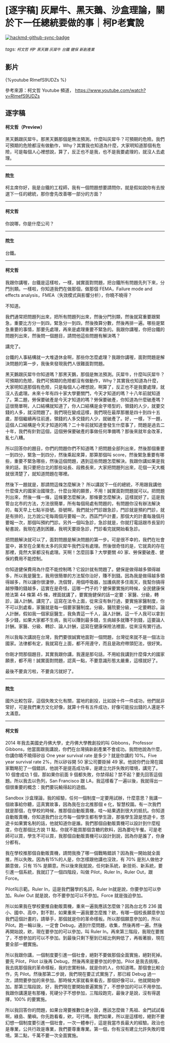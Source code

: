# [逐字稿] 灰犀牛、黑天鵝、沙盒理論，關於下一任總統要做的事｜柯P老實說

[![hackmd-github-sync-badge](https://hackmd.io/MVba0zJPQZqj6e7awBiCig/badge)](https://hackmd.io/MVba0zJPQZqj6e7awBiCig)


###### tags: `柯文哲` `柯P` `黑天鵝` `灰犀牛` `台鐵` `健保` `新創產業`

## 影片

{%youtube RlmefS9UDZs %}

參考來源：柯文哲 Youtube 頻道， https://www.youtube.com/watch?v=RlmefS9UDZs


## 逐字稿

#### 柯文哲（Preview）

黑天鵝跟灰犀牛。那黑天鵝那個是無法預測。什麼叫灰犀牛？可預期的危險。我們可預期的危險都沒有做動作，Why？其實我也知道為什麼，大家明知道那個有危險，可是每個人心裡想說，算了，反正也不是我，也不是我要處理的，就沒人去處理。

---

#### 院生

柯主席你好，我是台鐵的工程師，我有一個問題想要請問你，就是假如說你有去按選下一任的總統，那你會先改善哪一部分的方面？

---

#### 柯文哲

你說哪，你是什麼公司？

---

#### 院生

台鐵。

---

#### 柯文哲

我跟你講喔，台鐵是這樣啦，一樣，誠實面對問題，把台鐵所有問題先列下來，分門別類。一樣啦，你知道我們在做那個，做那個 FEMA，Failure mode and effects analysis，FMEA（失效模式與影響分析），你曉不曉得？

不知道。

我們通常把問題列出來，把所有問題列出來，然後分門別類，然後就寫重要跟緊急，重要比方分一到四，緊急分一到四，然後換算分數，然後再排一遍。哪些是緊急重要的事情，那要先處理，再來是處理重要不緊急的。我跟你講喔，你把台鐵的問題列出來，然後問一個題目，請問他這些問題有解決嗎？

講完了。

台鐵的人事結構就一大堆退休金啊，那些你怎麼處理？我跟你講喔，面對問題是解決問題的第一步，我後來發現我們人很難面對問題。

黑天鵝跟灰犀牛你知道嗎？那黑天鵝，那個是無法預測。灰犀牛，什麼叫灰犀牛？可預期的危險，我們可預期的危險都沒有做動作，Why？其實我也知道為什麼，大家明知道那個有危險，只是每個人心裡想說，啊算了，反正也不是我要處理，就沒人去處理。未來十年有四十家大學要關門，今天才知道的嗎？十八年前就知道了。第二題，勞保要破產是今天才知道的嗎？勞保要破產，你知道為什麼破產嗎？這很簡單啊，人口結構就知道了，你人口結構是金字塔型的，領錢的人少，就要交錢的人多，就沒問題了。我們現在變成這樣，我們現在最厚那層是四十到四十五歲，那個繼續再往前進，領錢的人多交錢的人少，就破產了。好，一樣，下一題，這個人口結構是今天才知道的嗎？二十年前就知道會發生什麼事了，問題是過去二十年，我們有針對這個，這個勞保要破產的事做任何準備嗎？那後來就年金改革，亂七八糟。

所以回答你的題目，你們的問題你們不知道嗎？把問題全部列出來，然後那個重要一到四分，緊急一到四分，然後乘起來算，那算那個叫 score，然後緊急重要有哪些，重要不緊急哪些，然後這個問題，遇到這些問題怎麼解決。我跟你講如果是我來的話，我只要把台北的那些站長、段務長來，大家把問題列出來，花個一天大概就很清楚了，就知道問題在哪裡。

然後下一題就是，那請問這條怎麼解決？ 所以講說下一任的總統，不用跟我講他什麼偉大的國家治國理念，什麼台灣的願景，不用！誠實面對問題就可以。把問題列出來，然後一條一條，這條要怎麼解決，那條要怎麼解決，這樣就好了。這是我管台北市的方法，方法很簡單，所有每個局處有問題的，有問題你沒有辦法解決的，每天早上七點半掛號。掛號啊，我們就分門診跟急診，門診就是預約門診，就是有排的，比方說公宅每兩個月要報一次，西區門戶計畫，那個大的計畫每幾個月要報一次，那個叫預約門診。另外一個叫急診，急診就是，你就打電話跟市長室的秘書說，我現在遇到困難，我明天要掛急診，門診看完就開始看急診。

把問題解決就可以了，面對問題是解決問題的第一步。可是很不幸的，我們在社會當中，甚至在企業有太多的灰犀牛我們沒有處理。然後很奇怪的是，它就真的存在那裡，竟然大家都沒有處理。天啊！怎麼回事？大學要關 40 家、勞保要破產、健保的費用不能控制。

你知道健保費用為什麼不能控制嗎？它設計就有問題了。健保是做得越多領得越多，所以我是醫生，我用很簡單的方法幫你治好，賺不到錢。因為我是做得越多領得越多，所以讓你很淒慘，洗個腎，用個呼吸器，加護病房多住兩天，我幫你搞得越慘賺的錢越多，這實在是奇怪，這哪一門子的？健保要實施的時候，全民健康保險法第 44 條第 45 條，裡面就講了，要實施健保的話一定要：家醫、分級，轉診，論人計酬。講完了。這寫在法令上面，從來沒有執行過，要實施家醫制度，你不可以到處看，家醫就是每一個要家醫制度。分級，醫院要分級，一定要轉診。論人計酬，假如我一個家庭醫生，我負責這一千人，論人計酬，這一千人我可以拿到多少錢，如果大家都不生病，我可以賺到最多錢，生病越多就賺不到錢，這要論人計酬。家醫、分級、轉診、論人計酬，這寫在健康保險法裡面，從來沒有實行過。

所以我每次講說在台灣，我們要很誠實地面對一個問題，台灣從來就不是一個法治國家。法律都有定，我就寫在上面，都不用遵守，而且是政府帶頭犯法，很好笑。

你剛才問那個題目，其實我跟你講，我還是那句話，不用給我講到什麼偉大的國家願景，都不用！誠實面對問題，認真一點，不要意識形態太嚴重，這樣就好了。

最後不要貪污啦，不要貪污就好了。

---

#### 院生

國外比較包容，這個失敗文化有關，當地的創投，比如說十件一件成功，他們就非常好，可是我們東方文化好像，就算十件有五件成功，好像可能投出錢的人還是不太滿意。

---

#### 柯文哲

2014 年我去美國史丹佛大學，史丹佛大學教創投的叫 Gibbons，Professor Gibbons，他當面跟我講說，你們在台灣搞新創產業不會成功。我問他說為什麼，你講你曉不曉得矽谷 One year survival rate 是多少？就是你講的 10%。Five year survival rate 2%，所以矽谷開 50 家公司要掛掉 49 家。他說你們台灣在國家戰略犯了一個錯誤，他說不是提高成功率，是建立允許失敗的環境，講完了。10 個會成功 1 個，那如果你前面 9 個都失敗，你禁得起？禁不起？要先回答這個題。所以我去以色列，San Francisco 跟 LA，我這樣看了一遍以後，我就得出一個很重要的概念：我們要玩輸得起的遊戲。

Sandbox 沙盒理論，我的經驗，任何一個制度一定要用試辦，什麼意思？我講一個故事給你聽，這真實故事，因為我在台北推那個 e 化，智慧校園。有一次我們就是那個，在學校的時候，推那個自動販賣機，哇～結果遇到很大的抵抗。你知道自動販賣機，你知道我們台北市每一個學生都有學生證，那張學生證是悠遊卡，悠遊卡如果實名制的話，他就知道你是誰。我們那個自動販賣機可以設計到什麼程度，你在那個比方說 11 點，你就不能買那個含糖的飲料，因為要吃午餐。可是老師可以買，學生不可以買，我那個自動販賣機可以設計到說，因為你是誰了，你身分都有。

我在學校推那個自動販賣機，請問我換了哪一個戰略錯誤？因為我一開始就全面推，所以失敗。因為有15%的人是，你怎樣跟他講也沒效，有 70% 是別人做他才願意做，只有 15% 是願意。所以後來我就說，任何新系統，新技術、新系統，要引進一個系統，我就訂了一個四階段，叫做 Pilot，Ruler In，Ruler Out，跟 Force。

Pilot叫示範。Ruler In，這是我們醫學的名詞，Ruler In就是說，你要參加可以參加。Ruler Out 就是說，你不要參加可以不參加。Force 就是強迫參加。

所以如果我在學校要推自動販賣機，重來一遍我應該怎麼做？因為台北市 236 國小、國中、高中，對不對，如果重來一遍我要怎麼推？欸，有哪一個校長願意參加我們這個計畫的，請舉手，那個就是你的革命樣板。所以那個願意參加的，所以 Pilot。跑一輪以後，一定會 Debug，遇到什麼問題，收集，然後再修一遍。然後再開始說，欸，現在要參加的可以參加，叫 Ruler In。再來第三階段，我現在要推了，不想參加的可以不參加。到最後只剩下壓到已經比例夠低了，再板著臉，現在要全部一體實施。

所以我跟你講，一個制度要引進一個社會，絕對不要做那個全面實施，絕對死掉。要先 Pilot，Pilot 以後再 Debug，然後再來是要參加的參加。Pilot 是我去挑哦，我去挑那個我的革命樣板，我的忠實粉絲，就是你的人，你知道嗎，那個會比較合作，先 Pilot。然後那第二步說，我們現在要正式實施了，那已經 Debug 過一次，請問要參加的來參加。那時候大家就看來看去，那個好像可以，他就開始參加。那第三階段說，好，我們現在要開始普遍實施了，不想參加的可以不用參加。我跟你講還是有那種，死硬分子不想參加，三階段跑完，最後才是說，沒有得選擇，100% 的要實施。

所以我回答你的問題，如果台灣要推數位身分證，應該怎麼做？馬祖、金門試試看啊，綠島、蘭嶼。你先跑看看，欸，可行嗎。我們如果，所以是這樣啦，絕對不要幻想一個制度要引進一個社會，一次一體奉行，這是我當市長最大的經驗。政治也是專業，公共行政是專業，我們要尊重專業。第一個，你有沒有建立允許失敗的環境。第二點，千萬不要一次全面實施。

